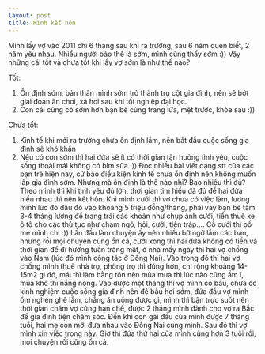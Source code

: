 ```yaml
---
layout: post
title: Mình kết hôn
---
```


  Mình lấy vợ vào 2011 chỉ 6 tháng sau khi ra trường, sau 6 năm quen biết, 2 năm yêu nhau.
Nhiều người bảo thế là sớm, mình cũng thấy sớm :)) Vậy những cái tốt và chưa tốt khi lấy vợ
sớm là như thế nào?

  Tốt: 
  1. Ổn định sớm, bản thân mình sớm trở thành trụ cột gia đình, nên sẽ bớt giai đoạn ăn chơi,
xả hơi sau khi tốt nghiệp đại học.
  2. Con cái cũng có sớm hơn bạn bè cùng trang lứa, mệt trước, khỏe sau :))
  
  Chưa tốt:
  1. Kinh tế khi mới ra trường chưa ổn định lắm, nên bắt đầu cuộc sống gia đình sẽ khó khăn
  2. Nếu có con sớm thì hai đứa sẽ ít có thời gian tận hưởng tình yêu, cuộc sống thoải mái
không có bỉm sữa :))
  Đọc nhiều bài viết dạng stt của các bạn trẻ hiện nay, cứ bảo điều kiện kinh tế chưa ổn định
nên không muốn lập gia đình sớm. Nhưng mà ổn định là thế nào nhỉ? Bao nhiêu thì đủ? Theo mình
thì khi tình yêu đủ lớn, thời gian tìm hiểu đã đủ để hai đứa hiểu nhau thì nên kết hôn. Khi mình
cưới thì vợ chưa có việc làm, lương mình lúc đó đâu đó vào khoảng 5 triệu đồng/tháng, phải vay
bạn bè tầm 3-4 tháng lương để trang trải các khoản như chụp ảnh cưới, tiền thuê xe ô tô cho các
thủ tục như chạm ngõ, hỏi, cưới, tiền tráp.... Cỗ cưới thì bố mẹ mình chi :)) Lần đầu làm chuyện
ấy nên nhiều bỡ ngỡ lắm các bạn, nhưng rồi mọi chuyện cũng ổn cả, cưới xong thì hai đứa không
có tiền và thời gian để đi hưởng tuần trăng mật, ở nhà mấy ngày thì hai vợ chồng vào Nam (lúc
đó mình công tác ở Đồng Nai).
  Vào trong đó thì hai vợ chồng mình thuê nhà trọ, phòng trọ thì đúng hơn, chỉ rộng khoảng 14-15m2
gì đó, mái thì làm bằng tôn nên mùa mưa thì lúc nào cũng ầm ĩ, mùa khô thì nắng nóng. Vào được
một tháng thì vợ mình có bầu, chưa có kinh nghiệm cuộc sống gia đình nên để bầu hơi sớm, đứa đầu
vợ mình ốm nghén ghê lắm, chẳng ăn uống được gì, mình thì bận trực suốt nên thời gian chăm vợ
cũng hạn chế, được 2 tháng mình đành cho vợ ra Bắc để gia đình tiện chăm sóc.
  Đến khi con gái đầu của mình được 7 tháng tuổi, hai mẹ con mới đưa nhau vào Đồng Nai cùng mình.
Sau đó thì vợ mình xin việc trong này. Giờ thì đứa thứ hai của mình cũng hơn 3 tuổi rồi, mọi chuyện
rồi cũng ổn cả.
